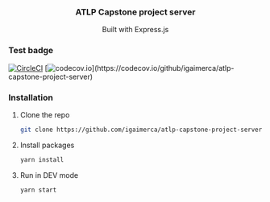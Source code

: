 <div align="center">
  <h3 align="center">ATLP Capstone project server</h3>

  <p align="center">
        Built with Express.js
  </p>
</div>

### Test badge
[![CircleCI](https://circleci.com/gh/igaimerca/atlp-capstone-project-server.svg?style=shield)](https://circleci.com/gh/circleci-docs)
[![codecov.io](https://codecov.io/github/igaimerca/atlp-capstone-project-server/coverage.svg?branch=main?token=NSF3EX1P5N")](https://codecov.io/github/igaimerca/atlp-capstone-project-server)

### Installation

1. Clone the repo
   ```sh
   git clone https://github.com/igaimerca/atlp-capstone-project-server.git
   ```
2. Install packages
   ```sh
   yarn install
   ```
2. Run in DEV mode
   ```sh
   yarn start
   ```
